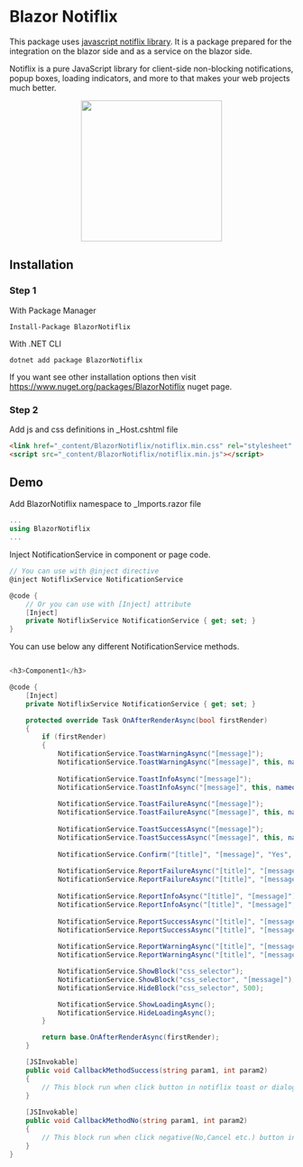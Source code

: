 
# Blazor Notiflix

This package uses [javascript notiflix library](https://www.notiflix.com/). It is a package prepared for the integration on the blazor side and as a service on the blazor side.

Notiflix is a pure JavaScript library for client-side non-blocking notifications, popup boxes, loading indicators, and more to that makes your web projects much better.

<center>
  <img src="https://user-images.githubusercontent.com/4863567/117049917-71cf4d00-ad1d-11eb-9e82-5af5d47c187f.png" width="250" />
</center>

## Installation

### Step 1

With Package Manager
```
Install-Package BlazorNotiflix
```

With .NET CLI
```
dotnet add package BlazorNotiflix
```

If you want see other installation options then visit https://www.nuget.org/packages/BlazorNotiflix nuget page.

### Step 2
Add js and css definitions in _Host.cshtml file

```html
<link href="_content/BlazorNotiflix/notiflix.min.css" rel="stylesheet" />
<script src="_content/BlazorNotiflix/notiflix.min.js"></script>
```

## Demo

Add BlazorNotiflix namespace to _Imports.razor file 
```c#
...
using BlazorNotiflix
...
```

Inject NotificationService in component or page code.

```c#
// You can use with @inject directive
@inject NotiflixService NotificationService

@code {
    // Or you can use with [Inject] attribute
    [Inject]
    private NotiflixService NotificationService { get; set; }
}
```


You can use below any different NotificationService methods.

```c#

<h3>Component1</h3>

@code {
    [Inject]
    private NotiflixService NotificationService { get; set; }

    protected override Task OnAfterRenderAsync(bool firstRender)
    {
        if (firstRender)
        {
            NotificationService.ToastWarningAsync("[message]");
            NotificationService.ToastWarningAsync("[message]", this, nameof(CallbackMethodSuccess), "param 1 value", 2222);
            
            NotificationService.ToastInfoAsync("[message]");
            NotificationService.ToastInfoAsync("[message]", this, nameof(CallbackMethodSuccess), "param 1 value", 2222);
            
            NotificationService.ToastFailureAsync("[message]");
            NotificationService.ToastFailureAsync("[message]", this, nameof(CallbackMethodSuccess), "param 1 value", 2222);
            
            NotificationService.ToastSuccessAsync("[message]");
            NotificationService.ToastSuccessAsync("[message]", this, nameof(CallbackMethodSuccess), "param 1 value", 2222);
            
            NotificationService.Confirm("[title]", "[message]", "Yes", "No", this, nameof(CallbackMethodSuccess), nameof(CallbackMethodNo), "param1", 1515);
            
            NotificationService.ReportFailureAsync("[title]", "[message]");
            NotificationService.ReportFailureAsync("[title]", "[message]", "OK",  this, nameof(CallbackMethodSuccess),  "param1", 1515);
            
            NotificationService.ReportInfoAsync("[title]", "[message]");
            NotificationService.ReportInfoAsync("[title]", "[message]", "OK",  this, nameof(CallbackMethodSuccess),  "param1", 1515);
            
            NotificationService.ReportSuccessAsync("[title]", "[message]");
            NotificationService.ReportSuccessAsync("[title]", "[message]", "OK",  this, nameof(CallbackMethodSuccess),  "param1", 1515);
            
            NotificationService.ReportWarningAsync("[title]", "[message]");
            NotificationService.ReportWarningAsync("[title]", "[message]", "OK",  this, nameof(CallbackMethodSuccess),  "param1", 1515);

            NotificationService.ShowBlock("css_selector");
            NotificationService.ShowBlock("css_selector", "[message]");
            NotificationService.HideBlock("css_selector", 500);

            NotificationService.ShowLoadingAsync();
            NotificationService.HideLoadingAsync();
        }

        return base.OnAfterRenderAsync(firstRender);
    }

    [JSInvokable]
    public void CallbackMethodSuccess(string param1, int param2)
    {
        // This block run when click button in notiflix toast or dialog
    }
    
    [JSInvokable]
    public void CallbackMethodNo(string param1, int param2)
    {
        // This block run when click negative(No,Cancel etc.) button in notiflix toast or dialog
    }
}
```

